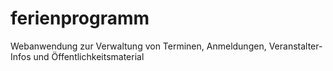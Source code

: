 # ferienprogramm
Webanwendung zur Verwaltung von Terminen, Anmeldungen, Veranstalter-Infos und Öffentlichkeitsmaterial
